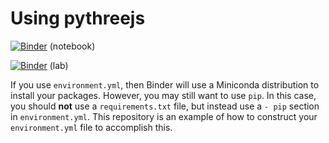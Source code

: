 # Using pythreejs

[![Binder](https://mybinder.org/badge_logo.svg)](https://mybinder.org/v2/gh/yychuang/using_pythreejs/HEAD?filepath=index.ipynb)  (notebook)

[![Binder](https://mybinder.org/badge_logo.svg)](https://mybinder.org/v2/gh/yychuang/using_pythreejs/HEAD?urlpath=lab) (lab)


If you use `environment.yml`, then Binder will use a Miniconda distribution
to install your packages. However, you may still want to use `pip`. In
this case, you should **not** use a `requirements.txt` file, but instead use
a `- pip` section in `environment.yml`. This repository is an example of how
to construct your `environment.yml` file to accomplish this.
